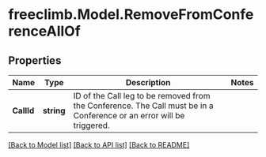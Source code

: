 # freeclimb.Model.RemoveFromConferenceAllOf

## Properties

Name | Type | Description | Notes
------------ | ------------- | ------------- | -------------
**CallId** | **string** | ID of the Call leg to be removed from the Conference. The Call must be in a Conference or an error will be triggered. | 

[[Back to Model list]](../README.md#documentation-for-models) [[Back to API list]](../README.md#documentation-for-api-endpoints) [[Back to README]](../README.md)

